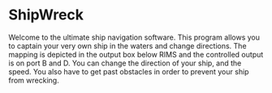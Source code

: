 # ShipWreck
Welcome to the ultimate ship navigation software. This program allows you to captain your very own ship in the waters     and change directions. The mapping is depicted in the output box below RIMS and the controlled output is on port B and D.     You can change the direction of your ship, and the speed. You also have to get past obstacles in order to prevent your     ship from wrecking.
